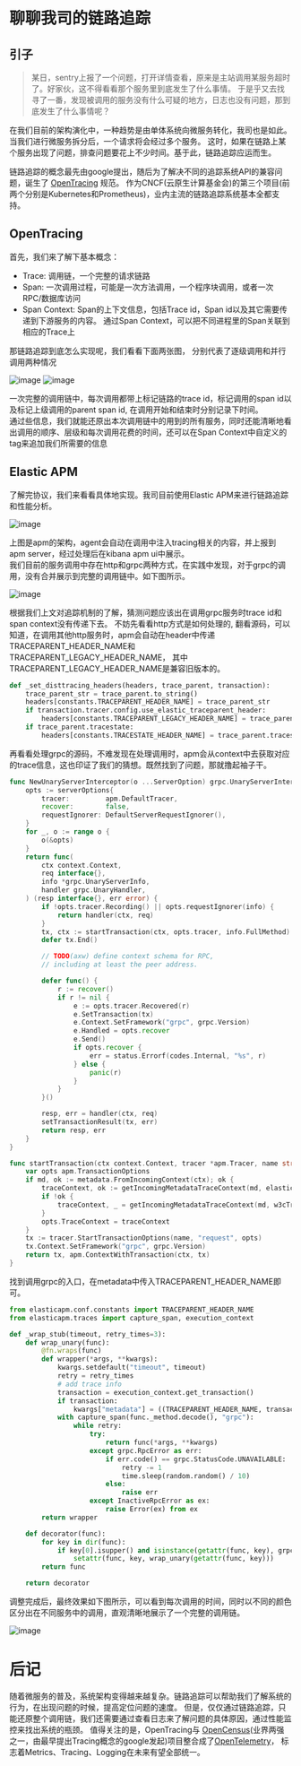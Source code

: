 # 聊聊我司的链路追踪

## 引子

> 某日，sentry上报了一个问题，打开详情查看，原来是主站调用某服务超时了。好家伙，这不得看看那个服务里到底发生了什么事情。
于是乎又去找寻了一番，发现被调用的服务没有什么可疑的地方，日志也没有问题，那到底发生了什么事情呢？

在我们目前的架构演化中，一种趋势是由单体系统向微服务转化，我司也是如此。当我们进行微服务拆分后，一个请求将会经过多个服务。
这时，如果在链路上某个服务出现了问题，排查问题要花上不少时间。基于此，链路追踪应运而生。

链路追踪的概念最先由google提出，随后为了解决不同的追踪系统API的兼容问题，诞生了 [OpenTracing](https://github.com/opentracing/specification) 规范。
作为CNCF(云原生计算基金会)的第三个项目(前两个分别是Kubernetes和Prometheus)，业内主流的链路追踪系统基本全都支持。

## OpenTracing
首先，我们来了解下基本概念：
- Trace: 调用链，一个完整的请求链路
- Span: 一次调用过程，可能是一次方法调用，一个程序块调用，或者一次RPC/数据库访问
- Span Context: Span的上下文信息，包括Trace id，Span id以及其它需要传递到下游服务的内容。
通过Span Context，可以把不同进程里的Span关联到相应的Trace上

那链路追踪到底怎么实现呢，我们看看下面两张图， 分别代表了逐级调用和并行调用两种情况

![image](https://r.kezaihui.com/client/2021-05-21/WeChat0730d9791f77b3ef2b301ad53515e2f3.png)
![image](https://r.kezaihui.com/client/2021-05-21/WeChate367929213f13c97d63064b687e6e374.png)

一次完整的调用链中，每次调用都带上标记链路的trace id，标记调用的span id以及标记上级调用的parent span id, 在调用开始和结束时分别记录下时间。  
通过些信息，我们就能还原出本次调用链中的用到的所有服务，同时还能清晰地看出调用的顺序、层级和每次调用花费的时间，还可以在Span Context中自定义的tag来追加我们所需要的信息

## Elastic APM
了解完协议，我们来看看具体地实现。我司目前使用Elastic APM来进行链路追踪和性能分析。

![image](https://oscimg.oschina.net/oscnet/up-f48518623bdb0194d8ff08020880142510e.png)

上图是apm的架构，agent会自动在调用中注入tracing相关的内容，并上报到apm server，经过处理后在kibana apm ui中展示。  
我们目前的服务调用中存在http和grpc两种方式，在实践中发现，对于grpc的调用，没有合并展示到完整的调用链中。如下图所示。

![image](https://r.kezaihui.com/client/2021-05-21/WeChat98c9d2953e632e6dd0220a5ce04a3369.png)

根据我们上文对追踪机制的了解，猜测问题应该出在调用grpc服务时trace id和span context没有传递下去。
不妨先看看http方式是如何处理的, 翻看源码，可以知道，在调用其他http服务时，apm会自动在header中传递TRACEPARENT_HEADER_NAME和TRACEPARENT_LEGACY_HEADER_NAME，
其中TRACEPARENT_LEGACY_HEADER_NAME是兼容旧版本的。

```python
def _set_disttracing_headers(headers, trace_parent, transaction):
    trace_parent_str = trace_parent.to_string()
    headers[constants.TRACEPARENT_HEADER_NAME] = trace_parent_str
    if transaction.tracer.config.use_elastic_traceparent_header:
        headers[constants.TRACEPARENT_LEGACY_HEADER_NAME] = trace_parent_str
    if trace_parent.tracestate:
        headers[constants.TRACESTATE_HEADER_NAME] = trace_parent.tracestate
```

再看看处理grpc的源码，不难发现在处理调用时，apm会从context中去获取对应的trace信息，这也印证了我们的猜想。既然找到了问题，那就撸起袖子干。

```go
func NewUnaryServerInterceptor(o ...ServerOption) grpc.UnaryServerInterceptor {
	opts := serverOptions{
		tracer:         apm.DefaultTracer,
		recover:        false,
		requestIgnorer: DefaultServerRequestIgnorer(),
	}
	for _, o := range o {
		o(&opts)
	}
	return func(
		ctx context.Context,
		req interface{},
		info *grpc.UnaryServerInfo,
		handler grpc.UnaryHandler,
	) (resp interface{}, err error) {
		if !opts.tracer.Recording() || opts.requestIgnorer(info) {
			return handler(ctx, req)
		}
		tx, ctx := startTransaction(ctx, opts.tracer, info.FullMethod)
		defer tx.End()

		// TODO(axw) define context schema for RPC,
		// including at least the peer address.

		defer func() {
			r := recover()
			if r != nil {
				e := opts.tracer.Recovered(r)
				e.SetTransaction(tx)
				e.Context.SetFramework("grpc", grpc.Version)
				e.Handled = opts.recover
				e.Send()
				if opts.recover {
					err = status.Errorf(codes.Internal, "%s", r)
				} else {
					panic(r)
				}
			}
		}()

		resp, err = handler(ctx, req)
		setTransactionResult(tx, err)
		return resp, err
	}
}

func startTransaction(ctx context.Context, tracer *apm.Tracer, name string) (*apm.Transaction, context.Context) {
	var opts apm.TransactionOptions
	if md, ok := metadata.FromIncomingContext(ctx); ok {
		traceContext, ok := getIncomingMetadataTraceContext(md, elasticTraceparentHeader)
		if !ok {
			traceContext, _ = getIncomingMetadataTraceContext(md, w3cTraceparentHeader)
		}
		opts.TraceContext = traceContext
	}
	tx := tracer.StartTransactionOptions(name, "request", opts)
	tx.Context.SetFramework("grpc", grpc.Version)
	return tx, apm.ContextWithTransaction(ctx, tx)
}

```

找到调用grpc的入口，在metadata中传入TRACEPARENT_HEADER_NAME即可。

```python
from elasticapm.conf.constants import TRACEPARENT_HEADER_NAME
from elasticapm.traces import capture_span, execution_context

def _wrap_stub(timeout, retry_times=3):
    def wrap_unary(func):
        @fn.wraps(func)
        def wrapper(*args, **kwargs):
            kwargs.setdefault("timeout", timeout)
            retry = retry_times
            # add trace info
            transaction = execution_context.get_transaction()
            if transaction:
                kwargs["metadata"] = ((TRACEPARENT_HEADER_NAME, transaction.trace_parent.to_string()),)
            with capture_span(func._method.decode(), "grpc"):
                while retry:
                    try:
                        return func(*args, **kwargs)
                    except grpc.RpcError as err:
                        if err.code() == grpc.StatusCode.UNAVAILABLE:
                            retry -= 1
                            time.sleep(random.random() / 10)
                        else:
                            raise err
                    except InactiveRpcError as ex:
                        raise Error(ex) from ex
        return wrapper

    def decorator(func):
        for key in dir(func):
            if key[0].isupper() and isinstance(getattr(func, key), grpc.UnaryUnaryMultiCallable):
                setattr(func, key, wrap_unary(getattr(func, key)))
        return func

    return decorator
```
调整完成后，最终效果如下图所示，可以看到每次调用的时间，同时以不同的颜色区分出在不同服务中的调用，直观清晰地展示了一个完整的调用链。

![image](https://r.kezaihui.com/client/2021-05-21/WeChatec4369ef55814cef706aa5aa0626a8ef.png)


# 后记
随着微服务的普及，系统架构变得越来越复杂。链路追踪可以帮助我们了解系统的行为，在出现问题的时候，提高定位问题的速度。
但是，仅仅通过链路追踪，只能还原整个调用链，我们还需要通过查看日志来了解问题的具体原因，通过性能监控来找出系统的瓶颈。
值得关注的是，OpenTracing与 [OpenCensus](https://opencensus.io/)(业界两强之一，由最早提出Tracing概念的google发起)项目整合成了[OpenTelemetry](https://opentelemetry.io/)，
标志着Metrics、Tracing、Logging在未来有望全部统一。
